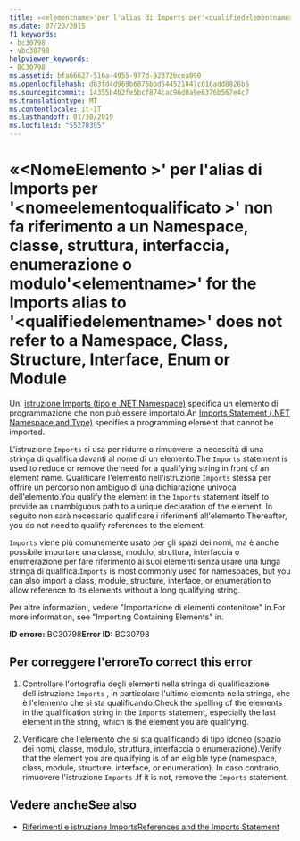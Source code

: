 ```yaml
---
title: «<elementname>'per l'alias di Imports per'<qualifiedelementname>' non fa riferimento a un Namespace, classe, struttura, interfaccia, enumerazione o modulo
ms.date: 07/20/2015
f1_keywords:
- bc30798
- vbc30798
helpviewer_keywords:
- BC30798
ms.assetid: bfa66627-516a-4955-977d-92372bcea090
ms.openlocfilehash: db3fd4d969b6875bbd544521847c016add8826b6
ms.sourcegitcommit: 14355b4b2fe5bcf874cac96d0a9e6376b567e4c7
ms.translationtype: MT
ms.contentlocale: it-IT
ms.lasthandoff: 01/30/2019
ms.locfileid: "55278395"
---
```

# <a name="elementname-for-the-imports-alias-to-qualifiedelementname-does-not-refer-to-a-namespace-class-structure-interface-enum-or-module"></a><span data-ttu-id="15e9e-102">«\<NomeElemento >' per l'alias di Imports per '\<nomeelementoqualificato >' non fa riferimento a un Namespace, classe, struttura, interfaccia, enumerazione o modulo</span><span class="sxs-lookup"><span data-stu-id="15e9e-102">'\<elementname>' for the Imports alias to '\<qualifiedelementname>' does not refer to a Namespace, Class, Structure, Interface, Enum or Module</span></span>
<span data-ttu-id="15e9e-103">Un' [istruzione Imports (tipo e .NET Namespace)](../../visual-basic/language-reference/statements/imports-statement-net-namespace-and-type.md) specifica un elemento di programmazione che non può essere importato.</span><span class="sxs-lookup"><span data-stu-id="15e9e-103">An [Imports Statement (.NET Namespace and Type)](../../visual-basic/language-reference/statements/imports-statement-net-namespace-and-type.md) specifies a programming element that cannot be imported.</span></span>  
  
 <span data-ttu-id="15e9e-104">L'istruzione `Imports` si usa per ridurre o rimuovere la necessità di una stringa di qualifica davanti al nome di un elemento.</span><span class="sxs-lookup"><span data-stu-id="15e9e-104">The `Imports` statement is used to reduce or remove the need for a qualifying string in front of an element name.</span></span> <span data-ttu-id="15e9e-105">Qualificare l'elemento nell'istruzione `Imports` stessa per offrire un percorso non ambiguo di una dichiarazione univoca dell'elemento.</span><span class="sxs-lookup"><span data-stu-id="15e9e-105">You qualify the element in the `Imports` statement itself to provide an unambiguous path to a unique declaration of the element.</span></span> <span data-ttu-id="15e9e-106">In seguito non sarà necessario qualificare i riferimenti all'elemento.</span><span class="sxs-lookup"><span data-stu-id="15e9e-106">Thereafter, you do not need to qualify references to the element.</span></span>  
  
 <span data-ttu-id="15e9e-107">`Imports` viene più comunemente usato per gli spazi dei nomi, ma è anche possibile importare una classe, modulo, struttura, interfaccia o enumerazione per fare riferimento ai suoi elementi senza usare una lunga stringa di qualifica.</span><span class="sxs-lookup"><span data-stu-id="15e9e-107">`Imports` is most commonly used for namespaces, but you can also import a class, module, structure, interface, or enumeration to allow reference to its elements without a long qualifying string.</span></span>  
  
 <span data-ttu-id="15e9e-108">Per altre informazioni, vedere "Importazione di elementi contenitore" in.</span><span class="sxs-lookup"><span data-stu-id="15e9e-108">For more information, see "Importing Containing Elements" in.</span></span>  
  
 <span data-ttu-id="15e9e-109">**ID errore:** BC30798</span><span class="sxs-lookup"><span data-stu-id="15e9e-109">**Error ID:** BC30798</span></span>  
  
## <a name="to-correct-this-error"></a><span data-ttu-id="15e9e-110">Per correggere l'errore</span><span class="sxs-lookup"><span data-stu-id="15e9e-110">To correct this error</span></span>  
  
1.  <span data-ttu-id="15e9e-111">Controllare l'ortografia degli elementi nella stringa di qualificazione dell'istruzione `Imports` , in particolare l'ultimo elemento nella stringa, che è l'elemento che si sta qualificando.</span><span class="sxs-lookup"><span data-stu-id="15e9e-111">Check the spelling of the elements in the qualification string in the `Imports` statement, especially the last element in the string, which is the element you are qualifying.</span></span>  
  
2.  <span data-ttu-id="15e9e-112">Verificare che l'elemento che si sta qualificando di tipo idoneo (spazio dei nomi, classe, modulo, struttura, interfaccia o enumerazione).</span><span class="sxs-lookup"><span data-stu-id="15e9e-112">Verify that the element you are qualifying is of an eligible type (namespace, class, module, structure, interface, or enumeration).</span></span> <span data-ttu-id="15e9e-113">In caso contrario, rimuovere l'istruzione `Imports` .</span><span class="sxs-lookup"><span data-stu-id="15e9e-113">If it is not, remove the `Imports` statement.</span></span>  
  
## <a name="see-also"></a><span data-ttu-id="15e9e-114">Vedere anche</span><span class="sxs-lookup"><span data-stu-id="15e9e-114">See also</span></span>
- [<span data-ttu-id="15e9e-115">Riferimenti e istruzione Imports</span><span class="sxs-lookup"><span data-stu-id="15e9e-115">References and the Imports Statement</span></span>](../../visual-basic/programming-guide/program-structure/references-and-the-imports-statement.md)
